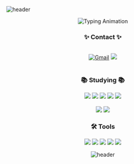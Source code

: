 ![header](https://capsule-render.vercel.app/api?type=waving&color=gradient&height=120&animation=fadeIn&section=header)

<div align="center">  
	<img src="https://readme-typing-svg.demolab.com/?font=Fira+Code&size=30&pause=1000&color=2f42cd&center=true&width=435&lines=Designer;Back-End+developer" alt="Typing Animation">
</div>

<div align="center"><h3>✨ Contact ✨</h3></div>
<div align = center>
	<br>
	<a href="mailto:dokyungkim2926@gmail.com"><img alt="Gmail" src="https://img.shields.io/badge/dokyungkim2926@gmail.com-EA4335.svg?&style=flate&logo=Gmail&logoColor=white" /></a>
	<a href="https://www.instagram.com/dok_.0/" target="_blank"><img src="https://img.shields.io/badge/Instagram-E4405F?style=flat-square&logo=Instagram&logoColor=white"/></a>
 


<div align="center"><br><h3>📚 Studying 📚</h></div>
<div align = center>
<img src="https://img.shields.io/badge/Spring Boot-6DB33F?style=flat-square&logo=Spring&logoColor=white"/>
<img src="https://img.shields.io/badge/MySQL-4479A1?style=flat-square&logo=MySQL&logoColor=white"/>
<img src="https://img.shields.io/badge/Swagger-85EA2D?style=flat-square&logo=Swagger&logoColor=white"/>
  <img src="https://img.shields.io/badge/Docker-2496ED?style=flat-square&logo=Docker&logoColor=white"/>
    <img src="https://img.shields.io/badge/Amazon AWS-232F3E?style=flat-square&logo=Amazon-AWS&logoColor=white"/>
<div align="center">
<br>
  <img src="https://img.shields.io/badge/Java-007396?style=flat-square&logo=Java&logoColor=white"/>
<img src="https://img.shields.io/badge/C-A8B9CC.svg?style=for-the-badge&logo=C&logoColor=white">
<br>
  <h3 align='center'>🛠️ Tools</h3>

<p align='center'>
  <img src="https://img.shields.io/badge/IntelliJ IDEA-000000?style=flat-square&logo=IntelliJ-IDEA&logoColor=white"/>
   <img src="https://img.shields.io/badge/Visual Studio Code-007ACC?style=flat-square&logo=Visual-Studio-Code&logoColor=white"/>
  <img src="https://img.shields.io/badge/Notion-000000?style=flat-square&logo=Notion&logoColor=white"/>
  <img src="https://img.shields.io/badge/Postman-FF6C37?style=flat-square&logo=Postman&logoColor=white"/>
  <img src="https://img.shields.io/badge/GitKraken-179287?style=flat-square&logo=GitKraken&logoColor=white"/>
<br>


</div>

![header](https://capsule-render.vercel.app/api?type=waving&color=gradient&height=120&animation=fadeIn&section=footer)
